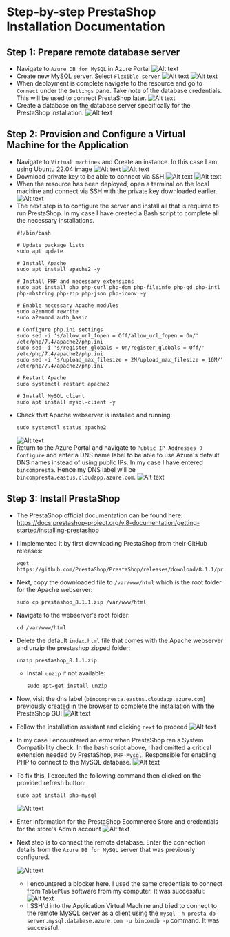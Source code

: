 # Step-by-step PrestaShop Installation Documentation

## Step 1: Prepare remote database server
- Navigate to `Azure DB for MySQL` in Azure Portal
![Alt text](./images/1.png)
- Create new MySQL server. Select `Flexible server` 
![Alt text](./images/image.png)
![Alt text](./images/image-1.png)
- When deployment is complete navigate to the resource and go to `Connect` under the `Settings` pane. Take note of the database credentials. This will be used to connect PrestaShop later.
![Alt text](./images/image-2.png)
- Create a database on the database server specifically for the PrestaShop installation.
  ![Alt text](./images/image-15.png)

## Step 2: Provision and Configure a Virtual Machine for the Application
- Navigate to `Virtual machines` and Create an instance. In this case I am using Ubuntu 22.04 image
  ![Alt text](./images/image-3.png)
  ![Alt text](./images/image-4.png)
- Download private key to be able to connect via SSH
  ![Alt text](./images/image-5.png)
  ![Alt text](./images/image-6.png)
- When the resource has been deployed, open a terminal on the local machine and connect via SSH with the private key downloaded earlier.
  ![Alt text](./images/image-7.png)
- The next step is to configure the server and install all that is required to run PrestaShop. In my case I have created a Bash script to complete all the necessary installations.
  ```
  #!/bin/bash

  # Update package lists
  sudo apt update

  # Install Apache
  sudo apt install apache2 -y

  # Install PHP and necessary extensions
  sudo apt install php php-curl php-dom php-fileinfo php-gd php-intl php-mbstring php-zip php-json php-iconv -y

  # Enable necessary Apache modules
  sudo a2enmod rewrite
  sudo a2enmod auth_basic

  # Configure php.ini settings
  sudo sed -i 's/allow_url_fopen = Off/allow_url_fopen = On/' /etc/php/7.4/apache2/php.ini
  sudo sed -i 's/register_globals = On/register_globals = Off/' /etc/php/7.4/apache2/php.ini
  sudo sed -i 's/upload_max_filesize = 2M/upload_max_filesize = 16M/' /etc/php/7.4/apache2/php.ini

  # Restart Apache
  sudo systemctl restart apache2

  # Install MySQL client
  sudo apt install mysql-client -y

  ```
- Check that Apache webserver is installed and running:
  ```
  sudo systemctl status apache2
  ```
  ![Alt text](./images/image-8.png)
- Return to the Azure Portal and navigate to `Public IP Addresses` -> `Configure` and enter a DNS name label to be able to use Azure's default DNS names instead of using public IPs. In my case I have entered `bincompresta`. Hence my DNS label will be `bincompresta.eastus.cloudapp.azure.com`.
  ![Alt text](./images/imagedns.png)

## Step 3: Install PrestaShop
- The PrestaShop official documentation can be found here: https://docs.prestashop-project.org/v.8-documentation/getting-started/installing-prestashop
- I implemented it by first downloading PrestaShop from their GitHub releases:
  ```
  wget https://github.com/PrestaShop/PrestaShop/releases/download/8.1.1/prestashop_8.1.1.zip
  ```
- Next, copy the downloaded file to `/var/www/html` which is the root folder for the Apache webserver:
  ```
  sudo cp prestashop_8.1.1.zip /var/www/html
  ```
- Navigate to the webserver's root folder:
  ```
  cd /var/www/html
  ```
- Delete the default `index.html` file that comes with the Apache webserver and unzip the prestashop zipped folder:
  ```
  unzip prestashop_8.1.1.zip
  ```
  - Install `unzip` if not available:
    ```
    sudo apt-get install unzip
    ```
- Now, visit the dns label (`bincompresta.eastus.cloudapp.azure.com`) previously created in the browser to complete the installation with the PrestaShop GUI
  ![Alt text](./images/image-10.png)
- Follow the installation assistant and clicking `next` to proceed
  ![Alt text](./images/image-11.png)
- In my case I encountered an error when PrestaShop ran a System Compatibility check. In the bash script above, I had omitted a critical extension needed by PrestaShop, `PHP-Mysql`. Responsible for enabling PHP to connect to the MySQL database.
  ![Alt text](./images/image-12.png)
- To fix this, I executed the following command then clicked on the provided refresh button:
  ```
  sudo apt install php-mysql
  ```
  ![Alt text](./images/image-13.png)
- Enter information for the PrestaShop Ecommerce Store and credentials for the store's Admin account
  ![Alt text](./images/image-14.png)
- Next step is to connect the remote database. Enter the connection details from the `Azure DB for MySQL` server that was previously configured.
  
  ![Alt text](./images/image-16.png)
  - I encountered a blocker here. I used the same credentials to connect from `TablePlus` software from my computer. It was successful:
    ![Alt text](./imagetp.png)
  - I SSH'd into the Application Virtual Machine and tried to connect to the remote MySQL server as a client using the `mysql -h presta-db-server.mysql.database.azure.com -u bincomdb -p` command. It was successful.